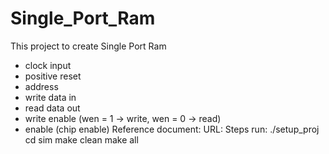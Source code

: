 # Single_Port_Ram
This project to create Single Port Ram
- clock input
- positive reset
- address
- write data in
- read data out
- write enable (wen = 1 -> write, wen = 0 -> read)
- enable (chip enable)
Reference document:
URL: 
Steps run:
./setup_proj
cd sim
make clean
make all
